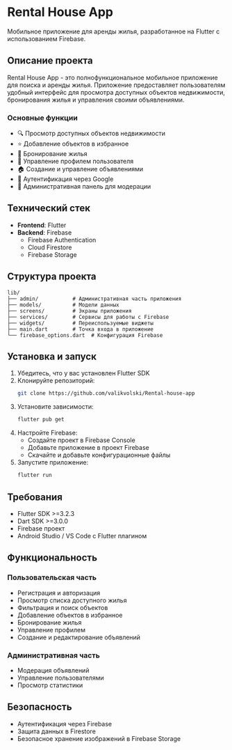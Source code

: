 # Rental House App

Мобильное приложение для аренды жилья, разработанное на Flutter с использованием Firebase.

## Описание проекта

Rental House App - это полнофункциональное мобильное приложение для поиска и аренды жилья. Приложение предоставляет пользователям удобный интерфейс для просмотра доступных объектов недвижимости, бронирования жилья и управления своими объявлениями.

### Основные функции

- 🔍 Просмотр доступных объектов недвижимости
- ⭐ Добавление объектов в избранное
- 📅 Бронирование жилья
- 👤 Управление профилем пользователя
- 🏠 Создание и управление объявлениями
- 📱 Аутентификация через Google
- 🔐 Административная панель для модерации

## Технический стек

- **Frontend**: Flutter
- **Backend**: Firebase
  - Firebase Authentication
  - Cloud Firestore
  - Firebase Storage


## Структура проекта

```
lib/
├── admin/           # Административная часть приложения
├── models/          # Модели данных
├── screens/         # Экраны приложения
├── services/        # Сервисы для работы с Firebase
├── widgets/         # Переиспользуемые виджеты
├── main.dart        # Точка входа в приложение
└── firebase_options.dart  # Конфигурация Firebase
```

## Установка и запуск

1. Убедитесь, что у вас установлен Flutter SDK
2. Клонируйте репозиторий:
   ```bash
   git clone https://github.com/valikvolski/Rental-house-app
   ```
3. Установите зависимости:
   ```bash
   flutter pub get
   ```
4. Настройте Firebase:
   - Создайте проект в Firebase Console
   - Добавьте приложение в проект Firebase
   - Скачайте и добавьте конфигурационные файлы
5. Запустите приложение:
   ```bash
   flutter run
   ```

## Требования

- Flutter SDK >=3.2.3
- Dart SDK >=3.0.0
- Firebase проект
- Android Studio / VS Code с Flutter плагином

## Функциональность

### Пользовательская часть
- Регистрация и авторизация
- Просмотр списка доступного жилья
- Фильтрация и поиск объектов
- Добавление объектов в избранное
- Бронирование жилья
- Управление профилем
- Создание и редактирование объявлений

### Административная часть
- Модерация объявлений
- Управление пользователями
- Просмотр статистики

## Безопасность

- Аутентификация через Firebase
- Защита данных в Firestore
- Безопасное хранение изображений в Firebase Storage
